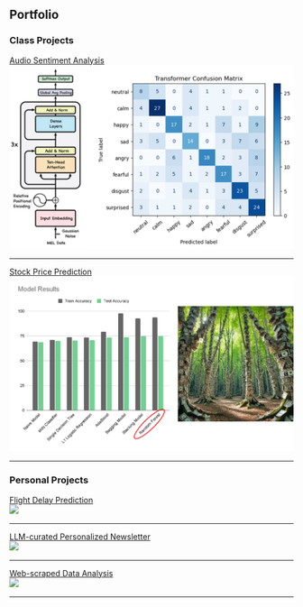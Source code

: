 ## Portfolio

### Class Projects

[Audio Sentiment Analysis](/audio_sentiment)
<img src="images/audio_project_image.png" class="project-image">

---
[Stock Price Prediction](/docs/stock_prediction.html)
<img src="images/stock_project_image.png" class="project-image">

---

### Personal Projects

[Flight Delay Prediction](/sample_page)  
<img src="images/dummy_thumbnail.jpg?raw=true"/>

---
[LLM-curated Personalized Newsletter](/pdf/sample_presentation.pdf)  
<img src="images/dummy_thumbnail.jpg?raw=true"/>

---
[Web-scraped Data Analysis](http://example.com/)  
<img src="images/dummy_thumbnail.jpg?raw=true"/>

---

